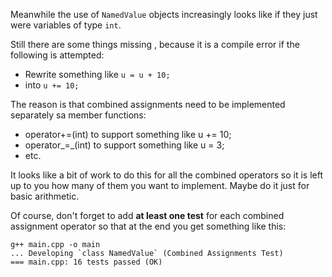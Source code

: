Meanwhile the use of `NamedValue` objects increasingly looks
like if they just were variables of type `int`.

Still there are some things missing , because it is a
compile error if the following is attempted:

-   Rewrite something like `u = u + 10;`
-   into `u += 10;`

The reason is that combined assignments need to be
implemented separately sa member functions:

-   operator+=(int) to support something like u += 10;
-   operator_=_(int) to support something like u = 3;
-   etc.

It looks like a bit of work to do this for all the combined
operators so it is left up to you how many of them you want
to implement. Maybe do it just for basic arithmetic.

Of course, don't forget to add **at least one test** for
each combined assignment operator so that at the end you get
something like this:

```
g++ main.cpp -o main
... Developing `class NamedValue` (Combined Assignments Test)
=== main.cpp: 16 tests passed (OK)
```